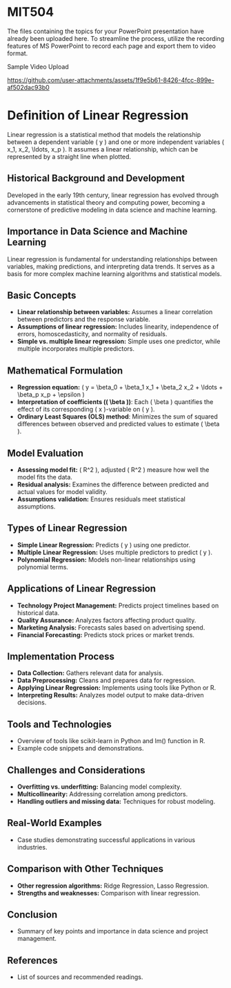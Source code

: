 # MIT504

The files containing the topics for your PowerPoint presentation have already been uploaded here. To streamline the process, utilize the recording features of MS PowerPoint to record each page and export them to video format.


Sample Video Upload

https://github.com/user-attachments/assets/1f9e5b61-8426-4fcc-899e-af502dac93b0

# Definition of Linear Regression

Linear regression is a statistical method that models the relationship between a dependent variable \( y \) and one or more independent variables \( x_1, x_2, \ldots, x_p \). It assumes a linear relationship, which can be represented by a straight line when plotted.

## Historical Background and Development

Developed in the early 19th century, linear regression has evolved through advancements in statistical theory and computing power, becoming a cornerstone of predictive modeling in data science and machine learning.

## Importance in Data Science and Machine Learning

Linear regression is fundamental for understanding relationships between variables, making predictions, and interpreting data trends. It serves as a basis for more complex machine learning algorithms and statistical models.

## Basic Concepts

- **Linear relationship between variables:** Assumes a linear correlation between predictors and the response variable.
- **Assumptions of linear regression:** Includes linearity, independence of errors, homoscedasticity, and normality of residuals.
- **Simple vs. multiple linear regression:** Simple uses one predictor, while multiple incorporates multiple predictors.

## Mathematical Formulation

- **Regression equation:** \( y = \beta_0 + \beta_1 x_1 + \beta_2 x_2 + \ldots + \beta_p x_p + \epsilon \)
- **Interpretation of coefficients (\( \beta \))**: Each \( \beta \) quantifies the effect of its corresponding \( x \)-variable on \( y \).
- **Ordinary Least Squares (OLS) method**: Minimizes the sum of squared differences between observed and predicted values to estimate \( \beta \).

## Model Evaluation

- **Assessing model fit:** \( R^2 \), adjusted \( R^2 \) measure how well the model fits the data.
- **Residual analysis:** Examines the difference between predicted and actual values for model validity.
- **Assumptions validation:** Ensures residuals meet statistical assumptions.

## Types of Linear Regression

- **Simple Linear Regression:** Predicts \( y \) using one predictor.
- **Multiple Linear Regression:** Uses multiple predictors to predict \( y \).
- **Polynomial Regression:** Models non-linear relationships using polynomial terms.

## Applications of Linear Regression

- **Technology Project Management:** Predicts project timelines based on historical data.
- **Quality Assurance:** Analyzes factors affecting product quality.
- **Marketing Analysis:** Forecasts sales based on advertising spend.
- **Financial Forecasting:** Predicts stock prices or market trends.

## Implementation Process

- **Data Collection:** Gathers relevant data for analysis.
- **Data Preprocessing:** Cleans and prepares data for regression.
- **Applying Linear Regression:** Implements using tools like Python or R.
- **Interpreting Results:** Analyzes model output to make data-driven decisions.

## Tools and Technologies

- Overview of tools like scikit-learn in Python and lm() function in R.
- Example code snippets and demonstrations.

## Challenges and Considerations

- **Overfitting vs. underfitting:** Balancing model complexity.
- **Multicollinearity:** Addressing correlation among predictors.
- **Handling outliers and missing data:** Techniques for robust modeling.

## Real-World Examples

- Case studies demonstrating successful applications in various industries.

## Comparison with Other Techniques

- **Other regression algorithms:** Ridge Regression, Lasso Regression.
- **Strengths and weaknesses:** Comparison with linear regression.

## Conclusion

- Summary of key points and importance in data science and project management.

## References

- List of sources and recommended readings.
